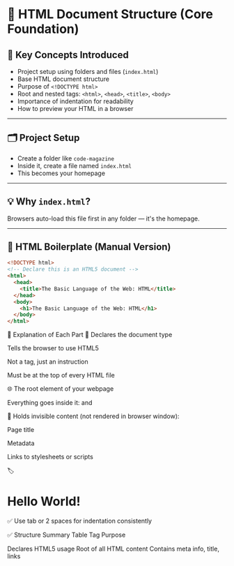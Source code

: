 # 🧱 HTML Document Structure (Core Foundation)

## 📌 Key Concepts Introduced

- Project setup using folders and files (`index.html`)
- Base HTML document structure
- Purpose of `<!DOCTYPE html>`
- Root and nested tags: `<html>`, `<head>`, `<title>`, `<body>`
- Importance of indentation for readability
- How to preview your HTML in a browser

---

## 🗂 Project Setup

- Create a folder like `code-magazine`
- Inside it, create a file named `index.html`
- This becomes your homepage

---

## 💡 Why `index.html`?

Browsers auto-load this file first in any folder — it's the homepage.

---

## 🧾 HTML Boilerplate (Manual Version)

```html
<!DOCTYPE html>
<!-- Declare this is an HTML5 document -->
<html>
  <head>
    <title>The Basic Language of the Web: HTML</title>
  </head>
  <body>
    <h1>The Basic Language of the Web: HTML</h1>
  </body>
</html>
```

🧠 Explanation of Each Part
🧾 <!DOCTYPE html>
Declares the document type

Tells the browser to use HTML5

Not a tag, just an instruction

Must be at the top of every HTML file

🌐 <html>
The root element of your webpage

Everything goes inside it: <head> and <body>

🧠 <head>
Holds invisible content (not rendered in browser window):

Page title

Metadata

Links to stylesheets or scripts

🏷️ <title>
Sets the text in the browser tab

Helps with SEO and bookmarking

📄 <body>
All visible content lives here

Paragraphs, headings, images, buttons — all go inside the body

✨ Why Indentation Matters (Even if Browser Ignores It)
Helps you (the developer) read and manage code better

Shows which elements are nested inside others

Good for teams and debugging

Example:

<html>
  <head>
    <title>My Website</title>
  </head>
  <body>
    <h1>Hello World!</h1>
  </body>
</html>
✅ Use tab or 2 spaces for indentation consistently

✅ Structure Summary Table
Tag Purpose

<!DOCTYPE>	Declares HTML5 usage
<html>	Root of all HTML content
<head>	Contains meta info, title, links
<title>	Sets browser tab name
<body>	Holds everything visible on the page

🔜 Coming Next:
You'll learn how to add:

Paragraphs (<p>)

Links (<a>)

Lists (<ul>, <ol>, <li>)

Emphasis (<strong>, <em>)

Images (<img>)

All placed inside the <body> tag.

---

Let me know if you want this version saved as a **PDF**, or want help creating a folder structure like `01_HTML/`, `02_CSS/` for your repo!
